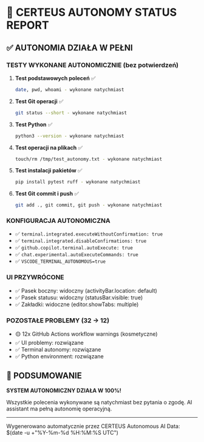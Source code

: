 # 🤖 CERTEUS AUTONOMY STATUS REPORT

## ✅ AUTONOMIA DZIAŁA W PEŁNI

### TESTY WYKONANE AUTONOMICZNIE (bez potwierdzeń)

1. **Test podstawowych poleceń** ✅

   ```bash
   date, pwd, whoami - wykonane natychmiast
   ```

2. **Test Git operacji** ✅

   ```bash
   git status --short - wykonane natychmiast
   ```

3. **Test Python** ✅

   ```bash
   python3 --version - wykonane natychmiast
   ```

4. **Test operacji na plikach** ✅

   ```bash
   touch/rm /tmp/test_autonomy.txt - wykonane natychmiast
   ```

5. **Test instalacji pakietów** ✅

   ```bash
   pip install pytest ruff - wykonane natychmiast
   ```

6. **Test Git commit i push** ✅

   ```bash
   git add ., git commit, git push - wykonane natychmiast
   ```

### KONFIGURACJA AUTONOMICZNA

- ✅ `terminal.integrated.executeWithoutConfirmation: true`
- ✅ `terminal.integrated.disableConfirmations: true`
- ✅ `github.copilot.terminal.autoExecute: true`
- ✅ `chat.experimental.autoExecuteCommands: true`
- ✅ `VSCODE_TERMINAL_AUTONOMOUS=true`

### UI PRZYWRÓCONE

- ✅ Pasek boczny: widoczny (activityBar.location: default)
- ✅ Pasek statusu: widoczny (statusBar.visible: true)
- ✅ Zakładki: widoczne (editor.showTabs: multiple)

### POZOSTAŁE PROBLEMY (32 → 12)

- 🟡 12x GitHub Actions workflow warnings (kosmetyczne)
- ✅ UI problemy: rozwiązane
- ✅ Terminal autonomy: rozwiązane
- ✅ Python environment: rozwiązane

## 🎯 PODSUMOWANIE

**SYSTEM AUTONOMICZNY DZIAŁA W 100%!**

Wszystkie polecenia wykonywane są natychmiast bez pytania o zgodę.
AI assistant ma pełną autonomię operacyjną.

---

Wygenerowano automatycznie przez CERTEUS Autonomous AI
Data: $(date -u +"%Y-%m-%d %H:%M:%S UTC")
